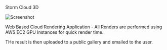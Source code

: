 Storm Cloud 3D

![Screenshot](screenshot.png)

Web Based Cloud Rendering Application - All Renders are performed using AWS EC2 GPU Instances for quick render time.

THe result is then uploaded to a public gallery and emailed to the user.
